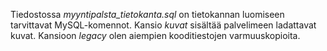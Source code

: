 Tiedostossa *myyntipalsta_tietokanta.sql* on tietokannan luomiseen tarvittavat MySQL-komennot. Kansio *kuvat* sisältää palvelimeen ladattavat kuvat. Kansioon *legacy* olen aiempien kooditiestojen varmuuskopioita.
